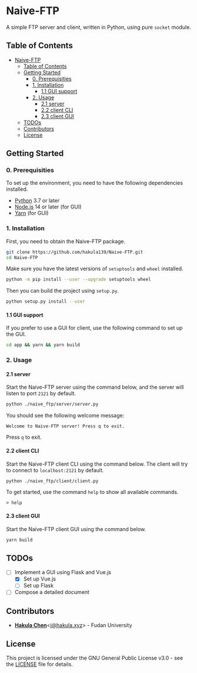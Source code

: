 # Naive-FTP

A simple FTP server and client, written in Python, using pure `socket` module.

## Table of Contents

- [Naive-FTP](#naive-ftp)
  - [Table of Contents](#table-of-contents)
  - [Getting Started](#getting-started)
    - [0. Prerequisities](#0-prerequisities)
    - [1. Installation](#1-installation)
      - [1.1 GUI support](#11-gui-support)
    - [2. Usage](#2-usage)
      - [2.1 server](#21-server)
      - [2.2 client CLI](#22-client-cli)
      - [2.3 client GUI](#23-client-gui)
  - [TODOs](#todos)
  - [Contributors](#contributors)
  - [License](#license)

## Getting Started

### 0. Prerequisities

To set up the environment, you need to have the following dependencies installed.

- [Python](https://www.python.org/downloads) 3.7 or later
- [Node.js](https://nodejs.org/en/download) 14 or later (for GUI)
- [Yarn](https://classic.yarnpkg.com/en/docs/install) (for GUI)

### 1. Installation

First, you need to obtain the Naive-FTP package.

```bash
git clone https://github.com/hakula139/Naive-FTP.git
cd Naive-FTP
```

Make sure you have the latest versions of `setuptools` and `wheel` installed.

```bash
python -m pip install --user --upgrade setuptools wheel
```

Then you can build the project using `setup.py`.

```bash
python setup.py install --user
```

#### 1.1 GUI support

If you prefer to use a GUI for client, use the following command to set up the GUI.

```bash
cd app && yarn && yarn build
```

### 2. Usage

#### 2.1 server

Start the Naive-FTP server using the command below, and the server will listen to port `2121` by default.

```bash
python ./naive_ftp/server/server.py
```

You should see the following welcome message:

```text
Welcome to Naive-FTP server! Press q to exit.
```

Press `q` to exit.

#### 2.2 client CLI

Start the Naive-FTP client CLI using the command below. The client will try to connect to `localhost:2121` by default.

```bash
python ./naive_ftp/client/client.py
```

To get started, use the command `help` to show all available commands.

```text
> help
```

#### 2.3 client GUI

Start the Naive-FTP client GUI using the command below.

```bash
yarn build
```

## TODOs

- [ ] Implement a GUI using Flask and Vue.js
  - [x] Set up Vue.js
  - [ ] Set up Flask
- [ ] Compose a detailed document

## Contributors

- [**Hakula Chen**](https://github.com/hakula139)<[i@hakula.xyz](mailto:i@hakula.xyz)> - Fudan University

## License

This project is licensed under the GNU General Public License v3.0 - see the [LICENSE](./LICENSE) file for details.
